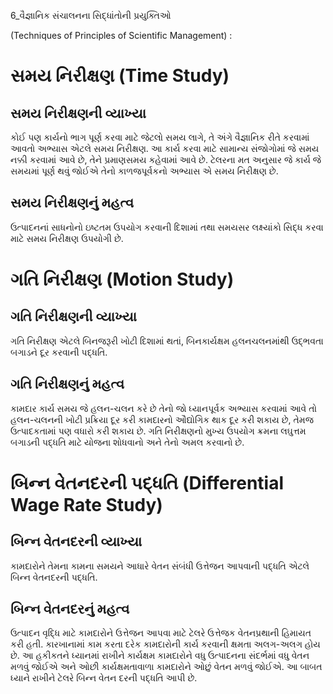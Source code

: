 6_વૈજ્ઞાનિક સંચાલનના સિદ્ધાંતોની પ્રયુક્તિઓ

(Techniques of Principles of Scientific Management) :

# સમય નિરીક્ષણ (Time Study)

## સમય નિરીક્ષણની વ્યાખ્યા

કોઈ પણ કાર્યનો ભાગ પૂર્ણ કરવા માટે જેટલો સમય લાગે, તે અંગે વૈજ્ઞાનિક રીતે કરવામાં આવતો અભ્યાસ એટલે સમય નિરીક્ષણ. આ કાર્ય કરવા માટે સામાન્ય સંજોગોમાં જે સમય નક્કી કરવામાં આવે છે, તેને પ્રમાણસમય કહેવામાં આવે છે. ટેલરના મત અનુસાર જે કાર્ય જે સમયમાં પૂર્ણ થવું જોઈએ તેનો કાળજપૂર્વકનો અભ્યાસ એ સમય નિરીક્ષણ છે.

## સમય નિરીક્ષણનું મહત્વ

ઉત્પાદનનાં સાધનોનો ઇષ્ટતમ ઉપયોગ કરવાની દિશામાં તથા સમયસર લક્ષ્યાંકો સિદ્ધ કરવા માટે સમય નિરીક્ષણ ઉપયોગી છે.

# ગતિ નિરીક્ષણ (Motion Study)

## ગતિ નિરીક્ષણની વ્યાખ્યા

ગતિ નિરીક્ષણ એટલે બિનજરૂરી ખોટી દિશામાં થતાં, બિનકાર્યક્ષમ હલનચલનમાંથી ઉદ્ભવતા બગાડને દૂર કરવાની પદ્ધતિ.

## ગતિ નિરીક્ષણનું મહત્વ

કામદાર કાર્ય સમય જે હલન-ચલન કરે છે તેનો જો ધ્યાનપૂર્વક અભ્યાસ કરવામાં આવે તો હલન-ચલનની ખોટી પ્રક્રિયા દૂર કરી કામદારનો ઔદ્યોગિક થાક દૂર કરી શકાય છે, તેમજ ઉત્પાદકતામાં પણ વધારો કરી શકાય છે. ગતિ નિરીક્ષણનો મુખ્ય ઉપયોગ ક્રમના લઘુત્તમ બગાડની પદ્ધતિ માટે યોજના શોધવાનો અને તેનો અમલ કરવાનો છે.

# બિન્ન વેતનદરની પદ્ધતિ (Differential Wage Rate Study)

## બિન્ન વેતનદરની વ્યાખ્યા

કામદારોને તેમના કામના સમયને આધારે વેતન સંબંધી ઉત્તેજન આપવાની પદ્ધતિ એટલે બિન્ન વેતનદરની પદ્ધતિ.

## બિન્ન વેતનદરનું મહત્વ

ઉત્પાદન વૃદ્ધિ માટે કામદારોને ઉત્તેજન આપવા માટે ટેલરે ઉત્તેજક વેતનપ્રથાની હિમાયત કરી હતી. કારખાનામાં કામ કરતા દરેક કામદારોની કાર્ય કરવાની ક્ષમતા અલગ-અલગ હોય છે. આ હકીકતને ધ્યાનમાં રાખીને કાર્યક્ષમ કામદારોને વધુ ઉત્પાદનના સંદર્ભમાં વધુ વેતન મળવું જોઈએ અને ઓછી કાર્યક્ષમતાવાળા કામદારોને ઓછું વેતન મળવું જોઈએ. આ બાબત ધ્યાને રાખીને ટેલરે બિન્ન વેતન દરની પદ્ધતિ આપી છે.
